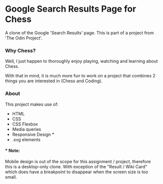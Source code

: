 # Google Search Results Page for Chess
A clone of the Google 'Search Results' page. This is part of a project from 'The Odin Project'.

### Why Chess?
Well, I just happen to thoroughly enjoy playing, watching and learning about Chess. 

With that in mind, it is much more fun to work on a project that combines 2 things you are interested in (Chess and Coding).

### About
This project makes use of: 
- HTML
- CSS
- CSS Flexbox
- Media queries
- Responsive Design *
- .svg elements

#### * Note: 
Mobile design is out of the scope for this assignment / project, therefore this is a desktop-only clone.
With exception of the "Result / Wiki Card" which does have a breakpoint to disappear when the screen size is too small.